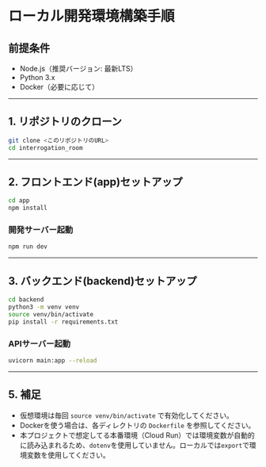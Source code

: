 # ローカル開発環境構築手順

## 前提条件
- Node.js（推奨バージョン: 最新LTS）
- Python 3.x
- Docker（必要に応じて）

---

## 1. リポジトリのクローン
```sh
git clone <このリポジトリのURL>
cd interrogation_room
```

---

## 2. フロントエンド(app)セットアップ
```sh
cd app
npm install
```

### 開発サーバー起動
```sh
npm run dev
```

---

## 3. バックエンド(backend)セットアップ
```sh
cd backend
python3 -m venv venv
source venv/bin/activate
pip install -r requirements.txt
```

### APIサーバー起動
```sh
uvicorn main:app --reload
```

---

## 5. 補足
- 仮想環境は毎回 `source venv/bin/activate` で有効化してください。
- Dockerを使う場合は、各ディレクトリの `Dockerfile` を参照してください。
- 本プロジェクトで想定してる本番環境（Cloud Run）では環境変数が自動的に読み込まれるため、`dotenv`を使用していません。ローカルでは`export`で環境変数を使用してください。

